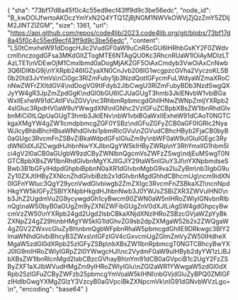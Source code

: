 {
  "sha": "73bf17d8a45f0c4c55ed9ecf43ff9d9c3be56edc",
  "node_id": "B_kwDOIJfwrtoAKDczYmYxN2Q4YTQ1ZjBjNGM1NWVkOWVjZjQzZmY5ZDljM2JlNTZlZGM",
  "size": 1361,
  "url": "https://api.github.com/repos/code4lib/2023.code4lib.org/git/blobs/73bf17d8a45f0c4c55ed9ecf43ff9d9c3be56edc",
  "content": "LS0tCmxheW91dDogcHJlc2VudGF0aW9uCnR5cGU6IHRhbGsKY2F0ZWdvcmll\nczogdGFsa3MKdGltZTogMTE6NTAgQU0Kc3RhcnRUaW1lOiAyMDIzLTAzLTE1\nVDEwOjM1Cmxlbmd0aDogMjAKZGF5OiAxCmdyb3VwOiAxCnNwb3Q6IDIKbG9j\nYXRpb246IGZyaXN0CnJvb206IG1wcgpzcGVha2VyczoKLSB0b20td3JvYmVs\nCi0gc3RlZmFuby1jb3NzdQotIGFycmFuLWdyaWZmaXRoCnNwZWFrZXItdGV4\ndDogVG9tIFdyb2JlbCwgU3RlZmFubyBDb3NzdSwgQXJyYW4gR3JpZmZpdGgK\ndGl0bGU6ICJUaGUgT3hmb3JkIENvbW1vbiBGaWxlIExheW91dCAtIFVuZGVy\nc3RhbmRpbmcgdGhlIHNwZWNpZmljYXRpb24sIGluc3RpdHV0aW9uYWwgdXNl\nIGNhc2VzIGFuZCBpbXBsZW1lbnRhdGlvbnMiCi0tLQpUaGUgT3hmb3JkIENv\nbW1vbiBGaWxlIExheW91dCAoT0NGTCkgaXMgYW4gZW1lcmdpbmcgZGF0YSBz\ndGFuZGFyZCB0aGF0IGRlc2NyaWJlcyBhbiBhcHBsaWNhdGlvbi1pbmRlcGVu\nZGVudCBhcHByb2FjaCB0byB0aGUgc3RvcmFnZSBvZiBkaWdpdGFsIGluZm9y\nbWF0aW9uIGluIGEgc3RydWN0dXJlZCwgdHJhbnNwYXJlbnQgYW5kIHByZWRp\nY3RhYmxlIG1hbm5lci4gV2l0aCB0aGUgbW9zdCByZWNlbnQgcmVsZWFzZSwg\ndjEuMSwgT0NGTCBpbXBsZW1lbnRhdGlvbnMgYXJlIGJlY29taW5nIGluY3Jl\nYXNpbmdseSBwb3B1bGFyIHdpdGhpbiBpbnN0aXR1dGlvbnMgbG9va2luZyBm\nb3IgbG9uZy10ZXJtIHByZXNlcnZhdGlvbiBzb2x1dGlvbnMgdGhhdCBhcmUg\ncm9idXN0IGFnYWluc3QgY29ycnVwdGlvbiwgb2ZmZXIgc3RvcmFnZSBkaXZl\ncnNpdHkgYW5kIGFyZSBlYXNpbHkgdHJhbnNwb3J0YWJsZSBiZXR3ZWVuIHN0\nb3JhZ2UgdmVuZG9ycywgdGh1cyBwcm90ZWN0aW5nIHRoZWlyIGNvbnRlbnQg\naW50byB0aGUgZm9yZXNlZWFibGUgZnV0dXJlLiAgSW4gdGhpcyBwcmVzZW50\nYXRpb24gd2Ugd2lsbCBkaXNjdXNzIHRoZSBzcGVjaWZpYyBkZXNpZ24gZ29h\nbHMgYW5kIG1ldGhvZG9sb2dpZXMgaW52b2x2ZWQgaW4gZGV2ZWxvcGluZyBh\nbmQgbWFpbnRhaW5pbmcgdGhlIE9DRkwgc3BlY2lmaWNhdGlvbiBhcyB3ZWxs\nIGFzIGV4cGxvcmUgZGlmZmVyZW50IHdheXMgaW5zdGl0dXRpb25zIGFyZSBp\nbXBsZW1lbnRpbmcgT0NGTCBhcyBwYXJ0IG9mIHRoZWlyIGRpZ2l0YWwgcHJl\nc2VydmF0aW9uIHByb2dyYW1zLiBJbXBsZW1lbnRlcnMgd2lsbCBzcGVhayBh\nYm91dCB0aGVpciB1c2UgY2FzZSByZXF1aXJlbWVudHMgZm9yIHRoZWlyIGlu\nZGl2aWR1YWwgaW5zdGl0dXRpb25zIGFuZCByZWFzb25pbmcgYmVoaW5kIHNl\nbGVjdGluZyBPQ0ZMIGFzIHdlbGwgYXMgZGlzY3VzcyB0aGVpciBkZXNpcmVk\nIG91dGNvbWVzLgo=\n",
  "encoding": "base64"
}
